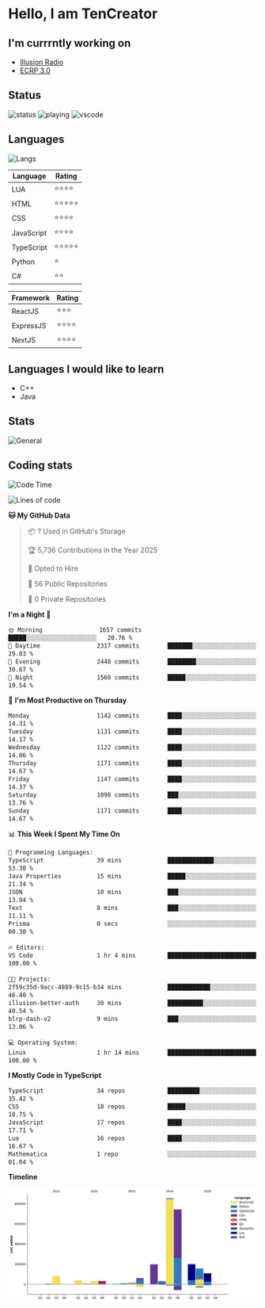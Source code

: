 # Hello, I am TenCreator

## I'm currrntly working on
- [Illusion Radio](https://illusionradio.co.uk/)
- [ECRP 3.0](http://github.com/Emerald-Coast-Roleplay/)

## Status
![status](https://api.statusbadges.me/badge/status/518334475038359555?simple=true&style=for-the-badge)
![playing](https://api.statusbadges.me/badge/playing/518334475038359555?style=for-the-badge)
![vscode](https://api.statusbadges.me/badge/vscode/518334475038359555?style=for-the-badge)

## Languages
![Langs](https://github-readme-stats.vercel.app/api/top-langs/?username=tencreator&layout=compact&theme=radical)


|Language|Rating|
|--------|------|
|LUA|⭐️⭐️⭐️⭐️|
|HTML|⭐️⭐️⭐️⭐️⭐️|
|CSS|⭐️⭐️⭐️⭐️|
|JavaScript|⭐️⭐️⭐️⭐️|
|TypeScript|⭐️⭐️⭐️⭐️⭐️|
|Python|⭐️|
|C#|⭐️⭐️ |

|Framework|Rating|
|--------|------|
|ReactJS|⭐️⭐️⭐|
|ExpressJS|⭐️⭐️⭐️⭐️|
|NextJS|⭐️⭐️⭐⭐️|

## Languages I would like to learn
- C++
- Java

## Stats
![General](https://github-readme-stats.vercel.app/api?username=tencreator&show_icons=true&theme=radical)

## Coding stats

<!--START_SECTION:waka-->
![Code Time](http://img.shields.io/badge/Code%20Time-721%20hrs%2014%20mins-blue)

![Lines of code](https://img.shields.io/badge/From%20Hello%20World%20I%27ve%20Written-2.5%20million%20lines%20of%20code-blue)

**🐱 My GitHub Data** 

> 📦 ? Used in GitHub's Storage 
 > 
> 🏆 5,736 Contributions in the Year 2025
 > 
> 💼 Opted to Hire
 > 
> 📜 56 Public Repositories 
 > 
> 🔑 0 Private Repositories 
 > 
**I'm a Night 🦉** 

```text
🌞 Morning                1657 commits        █████░░░░░░░░░░░░░░░░░░░░   20.76 % 
🌆 Daytime                2317 commits        ███████░░░░░░░░░░░░░░░░░░   29.03 % 
🌃 Evening                2448 commits        ████████░░░░░░░░░░░░░░░░░   30.67 % 
🌙 Night                  1560 commits        █████░░░░░░░░░░░░░░░░░░░░   19.54 % 
```
📅 **I'm Most Productive on Thursday** 

```text
Monday                   1142 commits        ████░░░░░░░░░░░░░░░░░░░░░   14.31 % 
Tuesday                  1131 commits        ████░░░░░░░░░░░░░░░░░░░░░   14.17 % 
Wednesday                1122 commits        ████░░░░░░░░░░░░░░░░░░░░░   14.06 % 
Thursday                 1171 commits        ████░░░░░░░░░░░░░░░░░░░░░   14.67 % 
Friday                   1147 commits        ████░░░░░░░░░░░░░░░░░░░░░   14.37 % 
Saturday                 1098 commits        ███░░░░░░░░░░░░░░░░░░░░░░   13.76 % 
Sunday                   1171 commits        ████░░░░░░░░░░░░░░░░░░░░░   14.67 % 
```


📊 **This Week I Spent My Time On** 

```text
💬 Programming Languages: 
TypeScript               39 mins             █████████████░░░░░░░░░░░░   53.30 % 
Java Properties          15 mins             █████░░░░░░░░░░░░░░░░░░░░   21.34 % 
JSON                     10 mins             ███░░░░░░░░░░░░░░░░░░░░░░   13.94 % 
Text                     8 mins              ███░░░░░░░░░░░░░░░░░░░░░░   11.11 % 
Prisma                   0 secs              ░░░░░░░░░░░░░░░░░░░░░░░░░   00.30 % 

🔥 Editors: 
VS Code                  1 hr 4 mins         █████████████████████████   100.00 % 

🐱‍💻 Projects: 
2f59c35d-9acc-4889-9c15-b34 mins             ████████████░░░░░░░░░░░░░   46.40 % 
illusion-better-auth     30 mins             ██████████░░░░░░░░░░░░░░░   40.54 % 
blrp-dash-v2             9 mins              ███░░░░░░░░░░░░░░░░░░░░░░   13.06 % 

💻 Operating System: 
Linux                    1 hr 14 mins        █████████████████████████   100.00 % 
```

**I Mostly Code in TypeScript** 

```text
TypeScript               34 repos            █████████░░░░░░░░░░░░░░░░   35.42 % 
CSS                      18 repos            █████░░░░░░░░░░░░░░░░░░░░   18.75 % 
JavaScript               17 repos            ████░░░░░░░░░░░░░░░░░░░░░   17.71 % 
Lua                      16 repos            ████░░░░░░░░░░░░░░░░░░░░░   16.67 % 
Mathematica              1 repo              ░░░░░░░░░░░░░░░░░░░░░░░░░   01.04 % 
```



**Timeline**

![Lines of Code chart](https://raw.githubusercontent.com/tencreator/tencreator/main/assets/bar_graph.png)


<!--END_SECTION:waka-->
